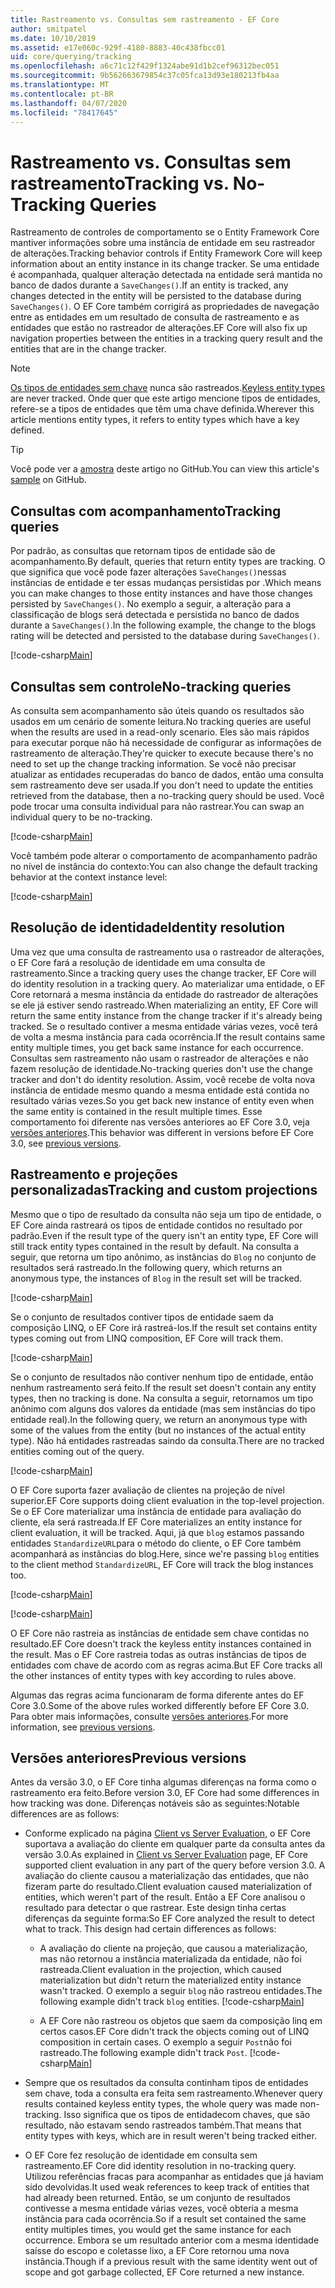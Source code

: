 ```yaml
---
title: Rastreamento vs. Consultas sem rastreamento - EF Core
author: smitpatel
ms.date: 10/10/2019
ms.assetid: e17e060c-929f-4180-8883-40c438fbcc01
uid: core/querying/tracking
ms.openlocfilehash: a6c71c12f429f1324abe91d1b2cef96312bec051
ms.sourcegitcommit: 9b562663679854c37c05fca13d93e180213fb4aa
ms.translationtype: MT
ms.contentlocale: pt-BR
ms.lasthandoff: 04/07/2020
ms.locfileid: "78417645"
---
```

# <a name="tracking-vs-no-tracking-queries"></a><span data-ttu-id="85bdc-102">Rastreamento vs. Consultas sem rastreamento</span><span class="sxs-lookup"><span data-stu-id="85bdc-102">Tracking vs. No-Tracking Queries</span></span>

<span data-ttu-id="85bdc-103">Rastreamento de controles de comportamento se o Entity Framework Core mantiver informações sobre uma instância de entidade em seu rastreador de alterações.</span><span class="sxs-lookup"><span data-stu-id="85bdc-103">Tracking behavior controls if Entity Framework Core will keep information about an entity instance in its change tracker.</span></span> <span data-ttu-id="85bdc-104">Se uma entidade é acompanhada, qualquer alteração detectada na entidade será mantida no banco de dados durante a `SaveChanges()`.</span><span class="sxs-lookup"><span data-stu-id="85bdc-104">If an entity is tracked, any changes detected in the entity will be persisted to the database during `SaveChanges()`.</span></span> <span data-ttu-id="85bdc-105">O EF Core também corrigirá as propriedades de navegação entre as entidades em um resultado de consulta de rastreamento e as entidades que estão no rastreador de alterações.</span><span class="sxs-lookup"><span data-stu-id="85bdc-105">EF Core will also fix up navigation properties between the entities in a tracking query result and the entities that are in the change tracker.</span></span>

> [!NOTE]
> <span data-ttu-id="85bdc-106">[Os tipos de entidades sem chave](xref:core/modeling/keyless-entity-types) nunca são rastreados.</span><span class="sxs-lookup"><span data-stu-id="85bdc-106">[Keyless entity types](xref:core/modeling/keyless-entity-types) are never tracked.</span></span> <span data-ttu-id="85bdc-107">Onde quer que este artigo mencione tipos de entidades, refere-se a tipos de entidades que têm uma chave definida.</span><span class="sxs-lookup"><span data-stu-id="85bdc-107">Wherever this article mentions entity types, it refers to entity types which have a key defined.</span></span>

> [!TIP]  
> <span data-ttu-id="85bdc-108">Você pode ver a [amostra](https://github.com/dotnet/EntityFramework.Docs/tree/master/samples/core/Querying) deste artigo no GitHub.</span><span class="sxs-lookup"><span data-stu-id="85bdc-108">You can view this article's [sample](https://github.com/dotnet/EntityFramework.Docs/tree/master/samples/core/Querying) on GitHub.</span></span>

## <a name="tracking-queries"></a><span data-ttu-id="85bdc-109">Consultas com acompanhamento</span><span class="sxs-lookup"><span data-stu-id="85bdc-109">Tracking queries</span></span>

<span data-ttu-id="85bdc-110">Por padrão, as consultas que retornam tipos de entidade são de acompanhamento.</span><span class="sxs-lookup"><span data-stu-id="85bdc-110">By default, queries that return entity types are tracking.</span></span> <span data-ttu-id="85bdc-111">O que significa que você pode fazer alterações `SaveChanges()`nessas instâncias de entidade e ter essas mudanças persistidas por .</span><span class="sxs-lookup"><span data-stu-id="85bdc-111">Which means you can make changes to those entity instances and have those changes persisted by `SaveChanges()`.</span></span> <span data-ttu-id="85bdc-112">No exemplo a seguir, a alteração para a classificação de blogs será detectada e persistida no banco de dados durante a `SaveChanges()`.</span><span class="sxs-lookup"><span data-stu-id="85bdc-112">In the following example, the change to the blogs rating will be detected and persisted to the database during `SaveChanges()`.</span></span>

[!code-csharp[Main](../../../samples/core/Querying/Tracking/Sample.cs#Tracking)]

## <a name="no-tracking-queries"></a><span data-ttu-id="85bdc-113">Consultas sem controle</span><span class="sxs-lookup"><span data-stu-id="85bdc-113">No-tracking queries</span></span>

<span data-ttu-id="85bdc-114">As consulta sem acompanhamento são úteis quando os resultados são usados em um cenário de somente leitura.</span><span class="sxs-lookup"><span data-stu-id="85bdc-114">No tracking queries are useful when the results are used in a read-only scenario.</span></span> <span data-ttu-id="85bdc-115">Eles são mais rápidos para executar porque não há necessidade de configurar as informações de rastreamento de alteração.</span><span class="sxs-lookup"><span data-stu-id="85bdc-115">They're quicker to execute because there's no need to set up the change tracking information.</span></span> <span data-ttu-id="85bdc-116">Se você não precisar atualizar as entidades recuperadas do banco de dados, então uma consulta sem rastreamento deve ser usada.</span><span class="sxs-lookup"><span data-stu-id="85bdc-116">If you don't need to update the entities retrieved from the database, then a no-tracking query should be used.</span></span> <span data-ttu-id="85bdc-117">Você pode trocar uma consulta individual para não rastrear.</span><span class="sxs-lookup"><span data-stu-id="85bdc-117">You can swap an individual query to be no-tracking.</span></span>

[!code-csharp[Main](../../../samples/core/Querying/Tracking/Sample.cs#NoTracking)]

<span data-ttu-id="85bdc-118">Você também pode alterar o comportamento de acompanhamento padrão no nível de instância do contexto:</span><span class="sxs-lookup"><span data-stu-id="85bdc-118">You can also change the default tracking behavior at the context instance level:</span></span>

[!code-csharp[Main](../../../samples/core/Querying/Tracking/Sample.cs#ContextDefaultTrackingBehavior)]

## <a name="identity-resolution"></a><span data-ttu-id="85bdc-119">Resolução de identidade</span><span class="sxs-lookup"><span data-stu-id="85bdc-119">Identity resolution</span></span>

<span data-ttu-id="85bdc-120">Uma vez que uma consulta de rastreamento usa o rastreador de alterações, o EF Core fará a resolução de identidade em uma consulta de rastreamento.</span><span class="sxs-lookup"><span data-stu-id="85bdc-120">Since a tracking query uses the change tracker, EF Core will do identity resolution in a tracking query.</span></span> <span data-ttu-id="85bdc-121">Ao materializar uma entidade, o EF Core retornará a mesma instância da entidade do rastreador de alterações se ele já estiver sendo rastreado.</span><span class="sxs-lookup"><span data-stu-id="85bdc-121">When materializing an entity, EF Core will return the same entity instance from the change tracker if it's already being tracked.</span></span> <span data-ttu-id="85bdc-122">Se o resultado contiver a mesma entidade várias vezes, você terá de volta a mesma instância para cada ocorrência.</span><span class="sxs-lookup"><span data-stu-id="85bdc-122">If the result contains same entity multiple times, you get back same instance for each occurrence.</span></span> <span data-ttu-id="85bdc-123">Consultas sem rastreamento não usam o rastreador de alterações e não fazem resolução de identidade.</span><span class="sxs-lookup"><span data-stu-id="85bdc-123">No-tracking queries don't use the change tracker and don't do identity resolution.</span></span> <span data-ttu-id="85bdc-124">Assim, você recebe de volta nova instância de entidade mesmo quando a mesma entidade está contida no resultado várias vezes.</span><span class="sxs-lookup"><span data-stu-id="85bdc-124">So you get back new instance of entity even when the same entity is contained in the result multiple times.</span></span> <span data-ttu-id="85bdc-125">Esse comportamento foi diferente nas versões anteriores ao EF Core 3.0, veja [versões anteriores](#previous-versions).</span><span class="sxs-lookup"><span data-stu-id="85bdc-125">This behavior was different in versions before EF Core 3.0, see [previous versions](#previous-versions).</span></span>

## <a name="tracking-and-custom-projections"></a><span data-ttu-id="85bdc-126">Rastreamento e projeções personalizadas</span><span class="sxs-lookup"><span data-stu-id="85bdc-126">Tracking and custom projections</span></span>

<span data-ttu-id="85bdc-127">Mesmo que o tipo de resultado da consulta não seja um tipo de entidade, o EF Core ainda rastreará os tipos de entidade contidos no resultado por padrão.</span><span class="sxs-lookup"><span data-stu-id="85bdc-127">Even if the result type of the query isn't an entity type, EF Core will still track entity types contained in the result by default.</span></span> <span data-ttu-id="85bdc-128">Na consulta a seguir, que retorna um tipo anônimo, as instâncias do `Blog` no conjunto de resultados será rastreado.</span><span class="sxs-lookup"><span data-stu-id="85bdc-128">In the following query, which returns an anonymous type, the instances of `Blog` in the result set will be tracked.</span></span>

[!code-csharp[Main](../../../samples/core/Querying/Tracking/Sample.cs#CustomProjection1)]

<span data-ttu-id="85bdc-129">Se o conjunto de resultados contiver tipos de entidade saem da composição LINQ, o EF Core irá rastreá-los.</span><span class="sxs-lookup"><span data-stu-id="85bdc-129">If the result set contains entity types coming out from LINQ composition, EF Core will track them.</span></span>

[!code-csharp[Main](../../../samples/core/Querying/Tracking/Sample.cs#CustomProjection2)]

<span data-ttu-id="85bdc-130">Se o conjunto de resultados não contiver nenhum tipo de entidade, então nenhum rastreamento será feito.</span><span class="sxs-lookup"><span data-stu-id="85bdc-130">If the result set doesn't contain any entity types, then no tracking is done.</span></span> <span data-ttu-id="85bdc-131">Na consulta a seguir, retornamos um tipo anônimo com alguns dos valores da entidade (mas sem instâncias do tipo entidade real).</span><span class="sxs-lookup"><span data-stu-id="85bdc-131">In the following query, we return an anonymous type with some of the values from the entity (but no instances of the actual entity type).</span></span> <span data-ttu-id="85bdc-132">Não há entidades rastreadas saindo da consulta.</span><span class="sxs-lookup"><span data-stu-id="85bdc-132">There are no tracked entities coming out of the query.</span></span>

[!code-csharp[Main](../../../samples/core/Querying/Tracking/Sample.cs#CustomProjection3)]

 <span data-ttu-id="85bdc-133">O EF Core suporta fazer avaliação de clientes na projeção de nível superior.</span><span class="sxs-lookup"><span data-stu-id="85bdc-133">EF Core supports doing client evaluation in the top-level projection.</span></span> <span data-ttu-id="85bdc-134">Se o EF Core materializar uma instância de entidade para avaliação do cliente, ela será rastreada.</span><span class="sxs-lookup"><span data-stu-id="85bdc-134">If EF Core materializes an entity instance for client evaluation, it will be tracked.</span></span> <span data-ttu-id="85bdc-135">Aqui, já que `blog` estamos passando entidades `StandardizeURL`para o método do cliente, o EF Core também acompanhará as instâncias do blog.</span><span class="sxs-lookup"><span data-stu-id="85bdc-135">Here, since we're passing `blog` entities to the client method `StandardizeURL`, EF Core will track the blog instances too.</span></span>

[!code-csharp[Main](../../../samples/core/Querying/Tracking/Sample.cs#ClientProjection)]

[!code-csharp[Main](../../../samples/core/Querying/Tracking/Sample.cs#ClientMethod)]

<span data-ttu-id="85bdc-136">O EF Core não rastreia as instâncias de entidade sem chave contidas no resultado.</span><span class="sxs-lookup"><span data-stu-id="85bdc-136">EF Core doesn't track the keyless entity instances contained in the result.</span></span> <span data-ttu-id="85bdc-137">Mas o EF Core rastreia todas as outras instâncias de tipos de entidades com chave de acordo com as regras acima.</span><span class="sxs-lookup"><span data-stu-id="85bdc-137">But EF Core tracks all the other instances of entity types with key according to rules above.</span></span>

<span data-ttu-id="85bdc-138">Algumas das regras acima funcionaram de forma diferente antes do EF Core 3.0.</span><span class="sxs-lookup"><span data-stu-id="85bdc-138">Some of the above rules worked differently before EF Core 3.0.</span></span> <span data-ttu-id="85bdc-139">Para obter mais informações, consulte [versões anteriores](#previous-versions).</span><span class="sxs-lookup"><span data-stu-id="85bdc-139">For more information, see [previous versions](#previous-versions).</span></span>

## <a name="previous-versions"></a><span data-ttu-id="85bdc-140">Versões anteriores</span><span class="sxs-lookup"><span data-stu-id="85bdc-140">Previous versions</span></span>

<span data-ttu-id="85bdc-141">Antes da versão 3.0, o EF Core tinha algumas diferenças na forma como o rastreamento era feito.</span><span class="sxs-lookup"><span data-stu-id="85bdc-141">Before version 3.0, EF Core had some differences in how tracking was done.</span></span> <span data-ttu-id="85bdc-142">Diferenças notáveis são as seguintes:</span><span class="sxs-lookup"><span data-stu-id="85bdc-142">Notable differences are as follows:</span></span>

- <span data-ttu-id="85bdc-143">Conforme explicado na página [Client vs Server Evaluation,](xref:core/querying/client-eval) o EF Core suportava a avaliação do cliente em qualquer parte da consulta antes da versão 3.0.</span><span class="sxs-lookup"><span data-stu-id="85bdc-143">As explained in [Client vs Server Evaluation](xref:core/querying/client-eval) page, EF Core supported client evaluation in any part of the query before version 3.0.</span></span> <span data-ttu-id="85bdc-144">A avaliação do cliente causou a materialização das entidades, que não fizeram parte do resultado.</span><span class="sxs-lookup"><span data-stu-id="85bdc-144">Client evaluation caused materialization of entities, which weren't part of the result.</span></span> <span data-ttu-id="85bdc-145">Então a EF Core analisou o resultado para detectar o que rastrear. Este design tinha certas diferenças da seguinte forma:</span><span class="sxs-lookup"><span data-stu-id="85bdc-145">So EF Core analyzed the result to detect what to track. This design had certain differences as follows:</span></span>
  - <span data-ttu-id="85bdc-146">A avaliação do cliente na projeção, que causou a materialização, mas não retornou a instância materializada da entidade, não foi rastreada.</span><span class="sxs-lookup"><span data-stu-id="85bdc-146">Client evaluation in the projection, which caused materialization but didn't return the materialized entity instance wasn't tracked.</span></span> <span data-ttu-id="85bdc-147">O exemplo a seguir `blog` não rastreou entidades.</span><span class="sxs-lookup"><span data-stu-id="85bdc-147">The following example didn't track `blog` entities.</span></span>
    [!code-csharp[Main](../../../samples/core/Querying/Tracking/Sample.cs#ClientProjection)]

  - <span data-ttu-id="85bdc-148">A EF Core não rastreou os objetos que saem da composição linq em certos casos.</span><span class="sxs-lookup"><span data-stu-id="85bdc-148">EF Core didn't track the objects coming out of LINQ composition in certain cases.</span></span> <span data-ttu-id="85bdc-149">O exemplo a seguir `Post`não foi rastreado.</span><span class="sxs-lookup"><span data-stu-id="85bdc-149">The following example didn't track `Post`.</span></span>
    [!code-csharp[Main](../../../samples/core/Querying/Tracking/Sample.cs#CustomProjection2)]

- <span data-ttu-id="85bdc-150">Sempre que os resultados da consulta continham tipos de entidades sem chave, toda a consulta era feita sem rastreamento.</span><span class="sxs-lookup"><span data-stu-id="85bdc-150">Whenever query results contained keyless entity types, the whole query was made non-tracking.</span></span> <span data-ttu-id="85bdc-151">Isso significa que os tipos de entidadecom chaves, que são resultado, não estavam sendo rastreados também.</span><span class="sxs-lookup"><span data-stu-id="85bdc-151">That means that entity types with keys, which are in result weren't being tracked either.</span></span>
- <span data-ttu-id="85bdc-152">O EF Core fez resolução de identidade em consulta sem rastreamento.</span><span class="sxs-lookup"><span data-stu-id="85bdc-152">EF Core did identity resolution in no-tracking query.</span></span> <span data-ttu-id="85bdc-153">Utilizou referências fracas para acompanhar as entidades que já haviam sido devolvidas.</span><span class="sxs-lookup"><span data-stu-id="85bdc-153">It used weak references to keep track of entities that had already been returned.</span></span> <span data-ttu-id="85bdc-154">Então, se um conjunto de resultados contivesse a mesma entidade várias vezes, você obteria a mesma instância para cada ocorrência.</span><span class="sxs-lookup"><span data-stu-id="85bdc-154">So if a result set contained the same entity multiples times, you would get the same instance for each occurrence.</span></span> <span data-ttu-id="85bdc-155">Embora se um resultado anterior com a mesma identidade saísse do escopo e coletasse lixo, a EF Core retornou uma nova instância.</span><span class="sxs-lookup"><span data-stu-id="85bdc-155">Though if a previous result with the same identity went out of scope and got garbage collected, EF Core returned a new instance.</span></span>
